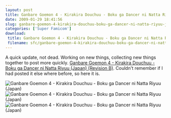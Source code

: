 ```yaml
---
layout: post
title: Ganbare Goemon 4 - Kirakira Douchuu - Boku ga Dancer ni Natta Riyuu (Japan) (Revision B)
date: 2009-01-29 18:41:56
slug: ganbare-goemon-4-kirakira-douchuu-boku-ga-dancer-ni-natta-riyuu-japan-revision-b
categories: ['Super Famicom']
download:
 title: Ganbare Goemon 4 - Kirakira Douchuu - Boku ga Dancer ni Natta Riyuu (Japan) (Revision B)
 filename: sfc/ganbare-goemon-4-kirakira-douchuu-boku-ga-dancer-ni-natta-riyuu-japan-revision-b
---
```


A quick update, not dead. Working on new things, collecting new things together to post more quickly. [Ganbare Goemon 4 - Kirakira Douchuu - Boku ga Dancer ni Natta Riyuu (Japan) (Revision B)](http://superfamicom.org/info/ganbare-goemon-4-kirakira-douchuu-boku-ga-dancer-ni-natta-riyuu/ "Ganbare Goemon 4 - Kirakira Douchuu - Boku ga Dancer ni Natta Riyuu (Japan) (Revision B) ROM"). Couldn't remember if I had posted it else where before, so here it is.

![Ganbare Goemon 4 - Kirakira Douchuu - Boku ga Dancer ni Natta Riyuu (Japan)](https://snes.in/screenshots/ganbare-goemon-4-kirakira-douchuu-boku-ga-dancer-ni-natta-riyuu/ganbare-goemon-4-kirakira-douchuu-boku-ga-dancer-ni-natta-riyuu.1.png "Ganbare Goemon 4 - Kirakira Douchuu - Boku ga Dancer ni Natta Riyuu (Japan)")
![Ganbare Goemon 4 - Kirakira Douchuu - Boku ga Dancer ni Natta Riyuu (Japan)](https://snes.in/screenshots/ganbare-goemon-4-kirakira-douchuu-boku-ga-dancer-ni-natta-riyuu/ganbare-goemon-4-kirakira-douchuu-boku-ga-dancer-ni-natta-riyuu.2.png "Ganbare Goemon 4 - Kirakira Douchuu - Boku ga Dancer ni Natta Riyuu (Japan)")
![Ganbare Goemon 4 - Kirakira Douchuu - Boku ga Dancer ni Natta Riyuu (Japan)](https://snes.in/screenshots/ganbare-goemon-4-kirakira-douchuu-boku-ga-dancer-ni-natta-riyuu/ganbare-goemon-4-kirakira-douchuu-boku-ga-dancer-ni-natta-riyuu.3.png "Ganbare Goemon 4 - Kirakira Douchuu - Boku ga Dancer ni Natta Riyuu (Japan)")
